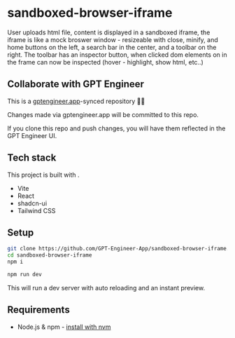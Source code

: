 # sandboxed-browser-iframe

User uploads html file, content is displayed in a sandboxed iframe, the iframe is like a mock broswer window - resizeable with close, minify, and home buttons on the left, a search bar in the center, and a toolbar on the right. The toolbar has an inspector button, when clicked dom elements on in the frame can now be inspected (hover - highlight, show html, etc..)

## Collaborate with GPT Engineer

This is a [gptengineer.app](https://gptengineer.app)-synced repository 🌟🤖

Changes made via gptengineer.app will be committed to this repo.

If you clone this repo and push changes, you will have them reflected in the GPT Engineer UI.

## Tech stack

This project is built with .

- Vite
- React
- shadcn-ui
- Tailwind CSS

## Setup

```sh
git clone https://github.com/GPT-Engineer-App/sandboxed-browser-iframe.git
cd sandboxed-browser-iframe
npm i
```

```sh
npm run dev
```

This will run a dev server with auto reloading and an instant preview.

## Requirements

- Node.js & npm - [install with nvm](https://github.com/nvm-sh/nvm#installing-and-updating)
